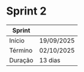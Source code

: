 # Sprint 2

| Sprint | |
|--------|----------------|
| Início | 19/09/2025 |
| Término | 02/10/2025 |
| Duração | 13 dias |
